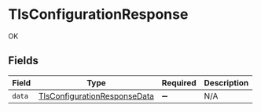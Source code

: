 # TlsConfigurationResponse

OK


## Fields

| Field                                                                               | Type                                                                                | Required                                                                            | Description                                                                         |
| ----------------------------------------------------------------------------------- | ----------------------------------------------------------------------------------- | ----------------------------------------------------------------------------------- | ----------------------------------------------------------------------------------- |
| `data`                                                                              | [TlsConfigurationResponseData](../../models/shared/tlsconfigurationresponsedata.md) | :heavy_minus_sign:                                                                  | N/A                                                                                 |